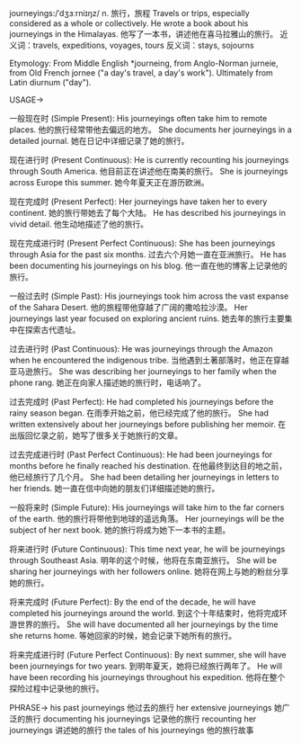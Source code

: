 journeyings:/ˈdʒɜːrniɪŋz/
n.
旅行，旅程
Travels or trips, especially considered as a whole or collectively.
He wrote a book about his journeyings in the Himalayas. 他写了一本书，讲述他在喜马拉雅山的旅行。
近义词：travels, expeditions, voyages, tours
反义词：stays, sojourns


Etymology:
From Middle English *journeing, from Anglo-Norman jurneie, from Old French jornee ("a day's travel, a day's work").  Ultimately from Latin diurnum ("day").

USAGE->

一般现在时 (Simple Present):
His journeyings often take him to remote places. 他的旅行经常带他去偏远的地方。
She documents her journeyings in a detailed journal.  她在日记中详细记录了她的旅行。


现在进行时 (Present Continuous):
He is currently recounting his journeyings through South America. 他目前正在讲述他在南美的旅行。
She is journeyings across Europe this summer. 她今年夏天正在游历欧洲。


现在完成时 (Present Perfect):
Her journeyings have taken her to every continent. 她的旅行带她去了每个大陆。
He has described his journeyings in vivid detail. 他生动地描述了他的旅行。


现在完成进行时 (Present Perfect Continuous):
She has been journeyings through Asia for the past six months.  过去六个月她一直在亚洲旅行。
He has been documenting his journeyings on his blog. 他一直在他的博客上记录他的旅行。


一般过去时 (Simple Past):
His journeyings took him across the vast expanse of the Sahara Desert. 他的旅程带他穿越了广阔的撒哈拉沙漠。
Her journeyings last year focused on exploring ancient ruins.  她去年的旅行主要集中在探索古代遗址。


过去进行时 (Past Continuous):
He was journeyings through the Amazon when he encountered the indigenous tribe.  当他遇到土著部落时，他正在穿越亚马逊旅行。
She was describing her journeyings to her family when the phone rang. 她正在向家人描述她的旅行时，电话响了。


过去完成时 (Past Perfect):
He had completed his journeyings before the rainy season began.  在雨季开始之前，他已经完成了他的旅行。
She had written extensively about her journeyings before publishing her memoir. 在出版回忆录之前，她写了很多关于她旅行的文章。


过去完成进行时 (Past Perfect Continuous):
He had been journeyings for months before he finally reached his destination.  在他最终到达目的地之前，他已经旅行了几个月。
She had been detailing her journeyings in letters to her friends. 她一直在信中向她的朋友们详细描述她的旅行。


一般将来时 (Simple Future):
His journeyings will take him to the far corners of the earth. 他的旅行将带他到地球的遥远角落。
Her journeyings will be the subject of her next book. 她的旅行将成为她下一本书的主题。


将来进行时 (Future Continuous):
This time next year, he will be journeyings through Southeast Asia.  明年的这个时候，他将在东南亚旅行。
She will be sharing her journeyings with her followers online. 她将在网上与她的粉丝分享她的旅行。


将来完成时 (Future Perfect):
By the end of the decade, he will have completed his journeyings around the world.  到这个十年结束时，他将完成环游世界的旅行。
She will have documented all her journeyings by the time she returns home.  等她回家的时候，她会记录下她所有的旅行。


将来完成进行时 (Future Perfect Continuous):
By next summer, she will have been journeyings for two years. 到明年夏天，她将已经旅行两年了。
He will have been recording his journeyings throughout his expedition. 他将在整个探险过程中记录他的旅行。



PHRASE->
his past journeyings  他过去的旅行
her extensive journeyings 她广泛的旅行
documenting his journeyings 记录他的旅行
recounting her journeyings 讲述她的旅行
the tales of his journeyings 他的旅行故事
